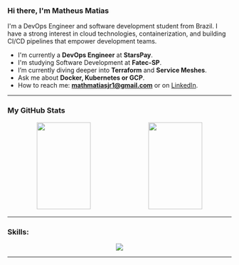 ### Hi there, I'm Matheus Matias

I'm a DevOps Engineer and software development student from Brazil. I have a strong interest in cloud technologies, containerization, and building CI/CD pipelines that empower development teams.

- I'm currently a **DevOps Engineer** at **StarsPay**.
- I'm studying Software Development at **Fatec-SP**.
- I’m currently diving deeper into **Terraform** and **Service Meshes**.
- Ask me about **Docker, Kubernetes or GCP**.
- How to reach me: **mathmatiasjr1@gmail.com** or on [LinkedIn](https://www.linkedin.com/in/matheusoms/).

---

### My GitHub Stats

 <div align="center">  
  <img width="49%" height="195px" src="https://github-readme-stats.vercel.app/api?username=matheusoms&theme=dark&show_icons=true&hide_border=true&count_private=true" />
  <img width="49%" height="195px" src="https://github-readme-stats.vercel.app/api/top-langs/?username=matheusoms&theme=dark&show_icons=true&hide_border=true&layout=compact" /> 
</div>

 ---
 
### Skills:

<p align="center">
  <a href="https://skillicons.dev">
    <img src="https://skillicons.dev/icons?i=linux,github,githubactions,bash,py,grafana,gcp,cloudflare,firebase,mysql,mongodb,git,docker,kubernetes,nginx" />
  </a>
</p>

---

